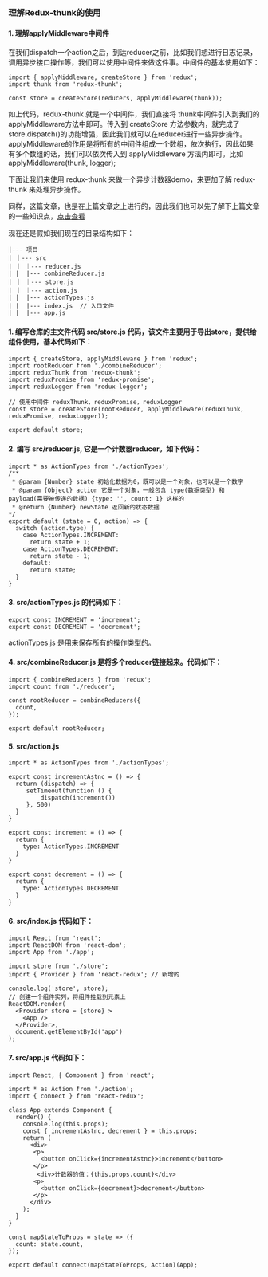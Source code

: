 ### 理解Redux-thunk的使用

#### 1. 理解applyMiddleware中间件

  在我们dispatch一个action之后，到达reducer之前，比如我们想进行日志记录，调用异步接口操作等，我们可以使用中间件来做这件事。中间件的基本使用如下：
```
import { applyMiddleware, createStore } from 'redux';
import thunk from 'redux-thunk';

const store = createStore(reducers, applyMiddleware(thunk));
```
  如上代码，redux-thunk 就是一个中间件，我们直接将 thunk中间件引入到我们的 applyMiddleware方法中即可。传入到 createStore 方法参数内，就完成了 store.dispatch()的功能增强，因此我们就可以在reducer进行一些异步操作。applyMiddleware的作用是将所有的中间件组成一个数组，依次执行，因此如果有多个数组的话，我们可以依次传入到 applyMiddleware 方法内即可。比如 applyMiddleware(thunk, logger); 

  下面让我们来使用 redux-thunk 来做一个异步计数器demo，来更加了解 redux-thunk 来处理异步操作。

  同样，这篇文章，也是在上篇文章之上进行的，因此我们也可以先了解下上篇文章的一些知识点，<a href="https://github.com/tugenhua0707/react-collection/blob/master/react/redux1.md">点击查看</a>

  现在还是假如我们现在的目录结构如下：
```
|--- 项目
| ｜--- src
| ｜ ｜--- reducer.js
| |  |--- combineReducer.js
| ｜ ｜--- store.js
| ｜ ｜--- action.js
| |  |--- actionTypes.js
| |  |--- index.js  // 入口文件
| |  |--- app.js
```
#### 1. 编写仓库的主文件代码 src/store.js 代码，该文件主要用于导出store，提供给组件使用，基本代码如下：
```
import { createStore, applyMiddleware } from 'redux';
import rootReducer from './combineReducer';
import reduxThunk from 'redux-thunk';
import reduxPromise from 'redux-promise';
import reduxLogger from 'redux-logger';

// 使用中间件 reduxThunk，reduxPromise，reduxLogger
const store = createStore(rootReducer, applyMiddleware(reduxThunk, reduxPromise, reduxLogger));

export default store;
```
#### 2. 编写 src/reducer.js, 它是一个计数器reducer。如下代码：
```
import * as ActionTypes from './actionTypes';
/** 
 * @param {Number} state 初始化数据为0，既可以是一个对象，也可以是一个数字
 * @param {Object} action 它是一个对象，一般包含 type(数据类型) 和 payload(需要被传递的数据) {type: '', count: 1} 这样的
 * @return {Number} newState 返回新的状态数据 
*/
export default (state = 0, action) => {
  switch (action.type) {
    case ActionTypes.INCREMENT:
      return state + 1;
    case ActionTypes.DECREMENT:
      return state - 1;
    default:
      return state;
  }
}
```
#### 3. src/actionTypes.js 的代码如下：
```
export const INCREMENT = 'increment';
export const DECREMENT = 'decrement';
```
  actionTypes.js 是用来保存所有的操作类型的。

#### 4. src/combineReducer.js 是将多个reducer链接起来。代码如下：
```
import { combineReducers } from 'redux';
import count from './reducer';

const rootReducer = combineReducers({
  count,
});

export default rootReducer;
```
#### 5. src/action.js 
```
import * as ActionTypes from './actionTypes';

export const incrementAstnc = () => {
  return (dispatch) => {
     setTimeout(function () {
         dispatch(increment())
     }, 500)
  }
}

export const increment = () => {
  return {
    type: ActionTypes.INCREMENT
  }
}

export const decrement = () => {
  return {
    type: ActionTypes.DECREMENT
  }
}
```
#### 6. src/index.js 代码如下：
```
import React from 'react';
import ReactDOM from 'react-dom';
import App from './app';

import store from './store';
import { Provider } from 'react-redux'; // 新增的

console.log('store', store);
// 创建一个组件实列，将组件挂载到元素上
ReactDOM.render(
  <Provider store = {store} >
    <App />
  </Provider>, 
  document.getElementById('app')
);
```
#### 7. src/app.js 代码如下：
```
import React, { Component } from 'react';

import * as Action from './action';
import { connect } from 'react-redux';

class App extends Component {
  render() {
    console.log(this.props);
    const { incrementAstnc, decrement } = this.props;
    return (
      <div>
       <p>
         <button onClick={incrementAstnc}>increment</button>
       </p>
        <div>计数器的值：{this.props.count}</div>
       <p>
         <button onClick={decrement}>decrement</button>
       </p>
      </div>
    );
  }
}

const mapStateToProps = state => ({
  count: state.count,
});

export default connect(mapStateToProps, Action)(App);
```